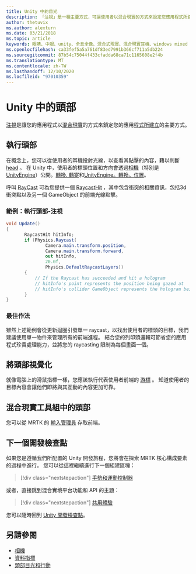```yaml
---
title: Unity 中的目光
description: 「注視」是一種主要方式，可讓使用者以混合現實的方式來設定您應用程式所建立的全像
author: thetuvix
ms.author: alexturn
ms.date: 03/21/2018
ms.topic: article
keywords: 眼睛、中眼、unity、全息全像、混合式現實、混合現實耳機、windows mixed reality 耳機、虛擬實境耳機、MRTK、混合現實工具組
ms.openlocfilehash: ca33fef5a5a761df83ed7991b366cf711a5db224
ms.sourcegitcommit: 87b54c75044f433cfadda68ca71c1165608e2f4b
ms.translationtype: MT
ms.contentlocale: zh-TW
ms.lasthandoff: 12/10/2020
ms.locfileid: "97010359"
---
```

# <a name="head-gaze-in-unity"></a>Unity 中的頭部

[注視](../../design/gaze-and-commit.md)是讓您的應用程式以[混合現實](../../discover/mixed-reality.md)的方式來鎖定您的應用[程式所建立](../../discover/hologram.md)的主要方式。

## <a name="implementing-head-gaze"></a>執行頭部

在概念上，您可以從使用者的耳機投射光線，以查看其點擊的內容，藉以判斷 [head](../../design/gaze-and-commit.md) 。 在 Unity 中，使用者的標頭位置和方向會透過[相機](camera-in-unity.md)（特別是[UnityEngine](https://docs.unity3d.com/ScriptReference/Camera-main.html)）公開。[轉換. 轉寄](https://docs.unity3d.com/ScriptReference/Transform-forward.html)和[UnityEngine。](https://docs.unity3d.com/ScriptReference/Camera-main.html)[轉換。位置](https://docs.unity3d.com/ScriptReference/Transform-position.html)。

呼叫 [RayCast](https://docs.unity3d.com/ScriptReference/Physics.Raycast.html) 可為您提供一個 [RaycastHit](https://docs.unity3d.com/ScriptReference/RaycastHit.html) ，其中包含衝突的相關資訊，包括3d 衝突點以及另一個 GameObject 的前端光線點擊。

### <a name="example-implement-head-gaze"></a>範例：執行頭部-注視

```cs
void Update()
{
       RaycastHit hitInfo;
       if (Physics.Raycast(
               Camera.main.transform.position,
               Camera.main.transform.forward,
               out hitInfo,
               20.0f,
               Physics.DefaultRaycastLayers))
       {
           // If the Raycast has succeeded and hit a hologram
           // hitInfo's point represents the position being gazed at
           // hitInfo's collider GameObject represents the hologram being gazed at
       }
}
```

### <a name="best-practices"></a>最佳作法

雖然上述範例會從更新迴圈引發單一 raycast，以找出使用者的標頭的目標，我們建議使用單一物件來管理所有的前端進程。 結合您的列印頭邏輯可節省您的應用程式珍貴處理能力，並將您的 raycasting 限制為每個畫面一個。

## <a name="visualizing-head-gaze"></a>將頭部視覺化

就像電腦上的滑鼠指標一樣，您應該執行代表使用者前端的 [游標](../../design/cursors.md) 。 知道使用者的目標內容會讓他們即將與其互動的內容更加可靠。

## <a name="head-gaze-in-the-mixed-reality-toolkit"></a>混合現實工具組中的頭部 
您可以從 MRTK 的 [輸入管理員](https://microsoft.github.io/MixedRealityToolkit-Unity/Documentation/Input/Overview.html) 存取前端。

## <a name="next-development-checkpoint"></a>下一個開發檢查點

如果您是遵循我們所配置的 Unity 開發旅程，您將會在探索 MRTK 核心構成要素的過程中進行。 您可以從這裡繼續進行下一個組建區塊：

> [!div class="nextstepaction"]
> [手勢和運動控制器](gestures-and-motion-controllers-in-unity.md)

或者，直接跳到混合實境平台功能和 API 的主題：

> [!div class="nextstepaction"]
> [共用體驗](shared-experiences-in-unity.md)

您可以隨時回到 [Unity 開發檢查點](unity-development-overview.md#2-core-building-blocks)。

## <a name="see-also"></a>另請參閱
* [相機](camera-in-unity.md)
* [資料指標](../../design/cursors.md)
* [頭部目光和行動](../../design/gaze-and-commit.md)
